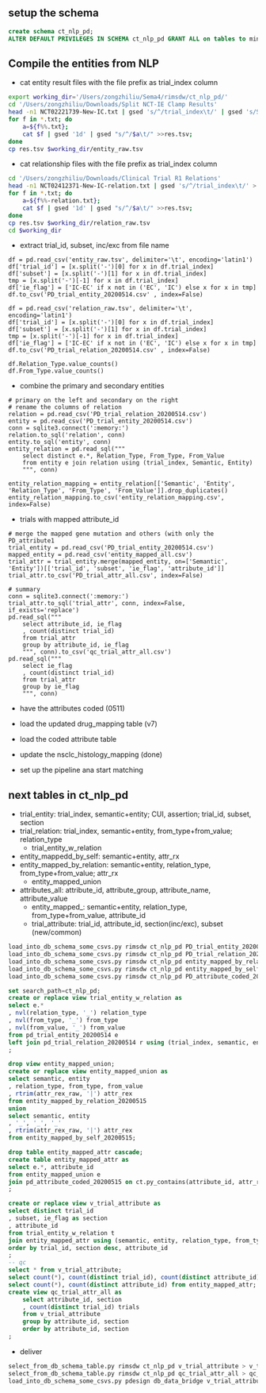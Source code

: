 ## setup the schema
```sql
create schema ct_nlp_pd;
ALTER DEFAULT PRIVILEGES IN SCHEMA ct_nlp_pd GRANT ALL on tables to mingwei_zhang;
```

## Compile the entities from NLP
* cat entity result files with the file prefix as trial_index column
```bash
export working_dir='/Users/zongzhiliu/Sema4/rimsdw/ct_nlp_pd/'
cd '/Users/zongzhiliu/Downloads/Split NCT-IE Clamp Results'
head -n1 NCT02221739-New-IC.txt | gsed 's/^/trial_index\t/' | gsed 's/Start/iStart/;s/End/iEnd/' > res.tsv
for f in *.txt; do
    a=${f%%.txt};
    cat $f | gsed '1d' | gsed "s/^/$a\t/" >>res.tsv; 
done
cp res.tsv $working_dir/entity_raw.tsv
```
* cat relationship files with the file prefix as trial_index column
```bash
cd '/Users/zongzhiliu/Downloads/Clinical Trial R1 Relations'
head -n1 NCT02412371-New-IC-relation.txt | gsed 's/^/trial_index\t/' > res.tsv
for f in *.txt; do
    a=${f%%-relation.txt};
    cat $f | gsed '1d' | gsed "s/^/$a\t/" >>res.tsv; 
done
cp res.tsv $working_dir/relation_raw.tsv
cd $working_dir
```

* extract trial_id, subset, inc/exc from file name
```ipython
df = pd.read_csv('entity_raw.tsv', delimiter='\t', encoding='latin1')
df['trial_id'] = [x.split('-')[0] for x in df.trial_index]
df['subset'] = [x.split('-')[1] for x in df.trial_index]
tmp = [x.split('-')[-1] for x in df.trial_index]
df['ie_flag'] = ['IC-EC' if x not in ('EC', 'IC') else x for x in tmp]
df.to_csv('PD_trial_entity_20200514.csv' , index=False)

df = pd.read_csv('relation_raw.tsv', delimiter='\t', encoding='latin1')
df['trial_id'] = [x.split('-')[0] for x in df.trial_index]
df['subset'] = [x.split('-')[1] for x in df.trial_index]
tmp = [x.split('-')[-1] for x in df.trial_index]
df['ie_flag'] = ['IC-EC' if x not in ('EC', 'IC') else x for x in tmp]
df.to_csv('PD_trial_relation_20200514.csv' , index=False)

df.Relation_Type.value_counts()
df.From_Type.value_counts()
```
* combine the primary and secondary entities
```
# primary on the left and secondary on the right
# rename the columns of relation
relation = pd.read_csv('PD_trial_relation_20200514.csv')
entity = pd.read_csv('PD_trial_entity_20200514.csv')
conn = sqlite3.connect(':memory:')
relation.to_sql('relation', conn)
entity.to_sql('entity', conn)
entity_relation = pd.read_sql("""
    select distinct e.*, Relation_Type, From_Type, From_Value
    from entity e join relation using (trial_index, Semantic, Entity)
    """, conn)

entity_relation_mapping = entity_relation[['Semantic', 'Entity', 'Relation_Type', 'From_Type', 'From_Value']].drop_duplicates()
entity_relation_mapping.to_csv('entity_relation_mapping.csv', index=False)
```
* trials with mapped attribute_id
```
# merge the mapped gene mutation and others (with only the PD_attribute1
trial_entity = pd.read_csv('PD_trial_entity_20200514.csv')
mapped_entity = pd.read_csv('entity_mapped_all.csv')
trial_attr = trial_entity.merge(mapped_entity, on=['Semantic', 'Entity'])[['trial_id', 'subset', 'ie_flag', 'attribute_id']]
trial_attr.to_csv('PD_trial_attr_all.csv', index=False)

# summary
conn = sqlite3.connect(':memory:')
trial_attr.to_sql('trial_attr', conn, index=False, if_exists='replace')
pd.read_sql("""
    select attribute_id, ie_flag
    , count(distinct trial_id)
    from trial_attr
    group by attribute_id, ie_flag
    """, conn).to_csv('qc_trial_attr_all.csv')
pd.read_sql("""
    select ie_flag
    , count(distinct trial_id)
    from trial_attr
    group by ie_flag
    """, conn)
```
* have the attributes coded (0511)
* load the updated drug_mapping table (v7)
* load the coded attribute table
* update the nsclc_histology_mapping (done)

* set up the pipeline ana start matching

## next tables in ct_nlp_pd
* trial_entity: trial_index, semantic+entity; CUI, assertion; trial_id, subset, section
* trial_relation: trial_index, semantic+entity, from_type+from_value; relation_type
    * trial_entity_w_relation
* entity_mappedd_by_self: semantic+entity, attr_rx
* entity_mapped_by_relation: semantic+entity, relation_type, from_type+from_value; attr_rx
    * entity_mapped_union
* attributes_all: attribute_id, attribute_group, attribute_name, attribute_value
    * entity_mapped_: semantic+entity, relation_type, from_type+from_value, attribute_id
    * trial_attribute: trial_id, attribute_id, section(inc/exc), subset (new/common)
```sh
load_into_db_schema_some_csvs.py rimsdw ct_nlp_pd PD_trial_entity_20200514.csv
load_into_db_schema_some_csvs.py rimsdw ct_nlp_pd PD_trial_relation_20200514.csv
load_into_db_schema_some_csvs.py rimsdw ct_nlp_pd entity_mapped_by_relation_20200515.csv
load_into_db_schema_some_csvs.py rimsdw ct_nlp_pd entity_mapped_by_self_20200515.csv -d
load_into_db_schema_some_csvs.py rimsdw ct_nlp_pd PD_attribute_coded_20200515.csv
```
```sql
set search_path=ct_nlp_pd;
create or replace view trial_entity_w_relation as
select e.*
, nvl(relation_type, '_') relation_type
, nvl(from_type, '_') from_type
, nvl(from_value, '_') from_value
from pd_trial_entity_20200514 e
left join pd_trial_relation_20200514 r using (trial_index, semantic, entity)
;

drop view entity_mapped_union;
create or replace view entity_mapped_union as
select semantic, entity
, relation_type, from_type, from_value
, rtrim(attr_rex_raw, '|') attr_rex
from entity_mapped_by_relation_20200515
union
select semantic, entity
, '_', '_', '_'
, rtrim(attr_rex_raw, '|') attr_rex
from entity_mapped_by_self_20200515;

drop table entity_mapped_attr cascade;
create table entity_mapped_attr as
select e.*, attribute_id
from entity_mapped_union e
join pd_attribute_coded_20200515 on ct.py_contains(attribute_id, attr_rex)
;

create or replace view v_trial_attribute as
select distinct trial_id
, subset, ie_flag as section
, attribute_id
from trial_entity_w_relation t
join entity_mapped_attr using (semantic, entity, relation_type, from_type, from_value)
order by trial_id, section desc, attribute_id
;
-- qc
select * from v_trial_attribute;
select count(*), count(distinct trial_id), count(distinct attribute_id) from v_trial_attribute;
select count(*), count(distinct attribute_id) from entity_mapped_attr;
create view qc_trial_attr_all as
    select attribute_id, section
    , count(distinct trial_id) trials
    from v_trial_attribute
    group by attribute_id, section
    order by attribute_id, section
;
```
* deliver
```sh
select_from_db_schema_table.py rimsdw ct_nlp_pd v_trial_attribute > v_trial_attribute_20200515.csv
select_from_db_schema_table.py rimsdw ct_nlp_pd qc_trial_attr_all > qc_trial_attribute_20200515.csv
load_into_db_schema_some_csvs.py pdesign db_data_bridge v_trial_attribute_20200515.csv qc_trial_attribute_20200515.csv
```

